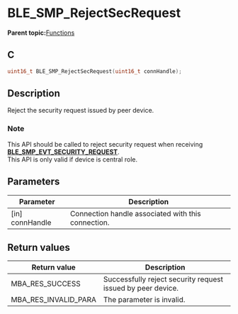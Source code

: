 # BLE\_SMP\_RejectSecRequest

**Parent topic:**[Functions](GUID-9CB8F27C-7921-4D62-8EBB-A41DD9F9D4D4.md)

## C

```c
uint16_t BLE_SMP_RejectSecRequest(uint16_t connHandle);
```

## Description

Reject the security request issued by peer device.

### Note

This API should be called to reject security request when receiving **[BLE\_SMP\_EVT\_SECURITY\_REQUEST](GUID-DA3C91C3-3ACA-4850-B469-FDF748DD2D87.md)**.<br />This API is only valid if device is central role.

## Parameters

|Parameter|Description|
|---------|-----------|
|\[in\] connHandle|Connection handle associated with this connection.|

## Return values

|Return value|Description|
|------------|-----------|
|MBA\_RES\_SUCCESS|Successfully reject security request issued by peer device.|
|MBA\_RES\_INVALID\_PARA|The parameter is invalid.|

